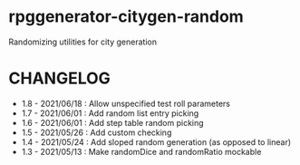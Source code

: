 # rpggenerator-citygen-random
Randomizing utilities for city generation


# CHANGELOG
- 1.8 - 2021/06/18 : Allow unspecified test roll parameters
- 1.7 - 2021/06/01 : Add random list entry picking
- 1.6 - 2021/06/01 : Add step table random picking
- 1.5 - 2021/05/26 : Add custom checking
- 1.4 - 2021/05/24 : Add sloped random generation (as opposed to linear)
- 1.3 - 2021/05/13 : Make randomDice and randomRatio mockable

